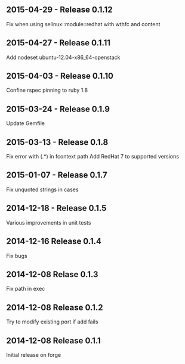 ## 2015-04-29 - Release 0.1.12

Fix when using selinux::module::redhat with wthfc and content

## 2015-04-27 - Release 0.1.11

Add nodeset ubuntu-12.04-x86_64-openstack

## 2015-04-03 - Release 0.1.10

Confine rspec pinning to ruby 1.8

## 2015-03-24 - Release 0.1.9

Update Gemfile

## 2015-03-13 - Release 0.1.8

Fix error with (\.*) in fcontext path
Add RedHat 7 to supported versions

## 2015-01-07 - Release 0.1.7

Fix unquoted strings in cases

## 2014-12-18 - Release 0.1.5

Various improvements in unit tests

## 2014-12-16 Release 0.1.4

Fix bugs

## 2014-12-08 Relase 0.1.3

Fix path in exec

## 2014-12-08 Release 0.1.2

Try to modify existing port if add fails

## 2014-12-08 Release 0.1.1

Initial release on forge
